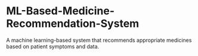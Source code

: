 # ML-Based-Medicine-Recommendation-System
A machine learning-based system that recommends appropriate medicines based on patient symptoms and data.
